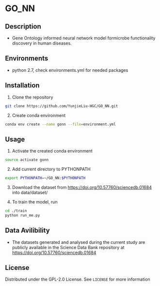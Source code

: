 # GO_NN

## Description 

* Gene Ontology informed neural network model formicrobe functionality discovery in human diseases.

## Environments
* python 2.7, check environments.yml for needed packages

## Installation

1. Clone the repository 
  ```sh
  git clone https://github.com/YunjieLiu-HGC/GO_NN.git
  ```
2. Create conda environment
  ```sh
  conda env create --name gonn --file=environment.yml
  ```
## Usage

1. Activate the created conda environment
  ```sh
  source activate gonn
  ```
2. Add current directory to PYTHONPATH
  ```sh
  export PYTHONPATH=~/GO_NN:$PYTHONPATH
  ```
3. Download the dataset from https://doi.org/10.57760/sciencedb.01684 into data/dataset/

4. To train the model, run
  ```sh
  cd ./train
  python run_me.py
  ```
  
## Data Avilibility

* The datasets generated
and analysed during the current study are publicly available in the Science Data Bank repository at
https://doi.org/10.57760/sciencedb.01684

## License

Distributed under the GPL-2.0 License. See `LICENSE` for more information
